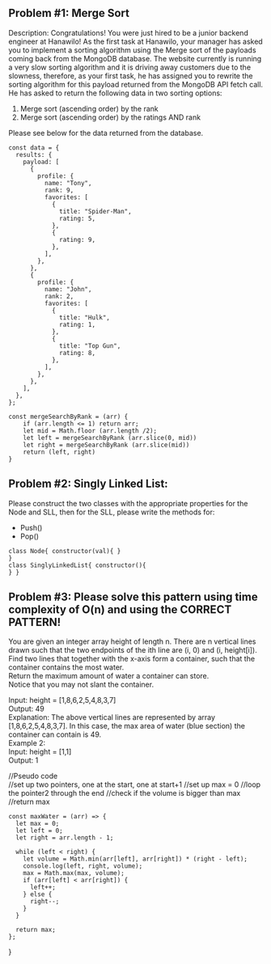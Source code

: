 ## Problem #1: Merge Sort

Description: Congratulations! You were just hired to be a junior backend engineer at Hanawilo! As the first task at Hanawilo, your manager has asked you to implement a sorting algorithm using the Merge sort of the payloads coming back from the MongoDB database. The website currently is running a very slow sorting algorithm and it is driving away customers due to the slowness, therefore, as your first task, he has assigned you to rewrite the sorting algorithm for this payload returned from the MongoDB API fetch call.
He has asked to return the following data in two sorting options:

1. Merge sort (ascending order) by the rank
2. Merge sort (ascending order) by the ratings AND rank

Please see below for the data returned from the database.

```
const data = {
  results: {
    payload: [
      {
        profile: {
          name: "Tony",
          rank: 9,
          favorites: [
            {
              title: "Spider-Man",
              rating: 5,
            },
            {
              rating: 9,
            },
          ],
        },
      },
      {
        profile: {
          name: "John",
          rank: 2,
          favorites: [
            {
              title: "Hulk",
              rating: 1,
            },
            {
              title: "Top Gun",
              rating: 8,
            },
          ],
        },
      },
    ],
  },
};

const mergeSearchByRank = (arr) {
    if (arr.length <= 1) return arr;
    let mid = Math.floor (arr.length /2);
    let left = mergeSearchByRank (arr.slice(0, mid))
    let right = mergeSearchByRank (arr.slice(mid))
    return (left, right)
}
```

## Problem #2: Singly Linked List:

Please construct the two classes with the appropriate properties for the Node and SLL, then for the SLL, please write the methods for:

- Push()
- Pop()

```
class Node{ constructor(val){ }
}
class SinglyLinkedList{ constructor(){
} }
```

## Problem #3: Please solve this pattern using time complexity of O(n) and using the CORRECT PATTERN!

You are given an integer array height of length n. There are n vertical lines drawn such that the two endpoints of the ith line are (i, 0) and (i, height[i]).  
Find two lines that together with the x-axis form a container, such that the container contains the most water.  
Return the maximum amount of water a container can store.  
Notice that you may not slant the container.

Input: height = [1,8,6,2,5,4,8,3,7]  
Output: 49  
Explanation: The above vertical lines are represented by array [1,8,6,2,5,4,8,3,7]. In this case, the max area of water (blue section) the container can contain is 49.  
Example 2:  
Input: height = [1,1]  
Output: 1

//Pseudo code  
//set up two pointers, one at the start, one at start+1
//set up max = 0
//loop the pointer2 through the end
//check if the volume is bigger than max
//return max

```
const maxWater = (arr) => {
  let max = 0;
  let left = 0;
  let right = arr.length - 1;

  while (left < right) {
    let volume = Math.min(arr[left], arr[right]) * (right - left);
    console.log(left, right, volume);
    max = Math.max(max, volume);
    if (arr[left] < arr[right]) {
      left++;
    } else {
      right--;
    }
  }

  return max;
};
```

}
